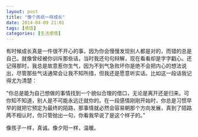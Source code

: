 ```yaml
---
layout: post
title: "像个孩纸一样成长"
date: 2014-04-09 21:01
tags: [感悟]
categories: [生活感悟]
---
```

有时候成长真是一件很不开心的事，因为你会慢慢发现别人都是对的，而错的总是自己。就像曾经被你训斥那些话，当时我还句句辩解，现在看看却是字字戳心。还记得那时，我总是故意惹你生气，因为不到气急败坏你是绝不会把内心的想法说出，尽管那些气话通常会让我不知所措，但我还是愿意听实话。比如这一段话我记得尤为清楚：

"你总是能为自己想做的事情找到一个貌似合理的借口，无论是离开还是归来。可你知不知道，别人是不可能永远迁就你的。在一段感情刚刚开始时，你总是习惯早早的就把它预定为最终的陌路，那事情就必然会容易朝那个方向发展，真到了陌路两不相认时，你只管抛出一句，你看我早说了是这个样子的。”

像孩子一样，真诚。像夕阳一样，温暖。